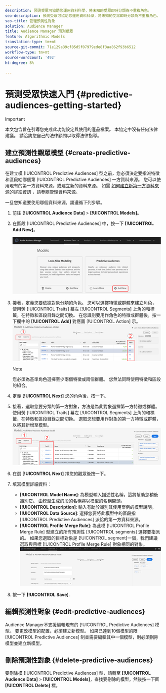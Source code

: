 ```yaml
---
description: 預測受眾可協助您運用資料科學，將未知的受眾即時分類為不重複角色。
seo-description: 預測受眾可協助您運用資料科學，將未知的受眾即時分類為不重複角色。
seo-title: 管理預測性對象
solution: Audience Manager
title: Audience Manager 預測受眾
feature: Algorithmic Models
translation-type: tm+mt
source-git-commit: 71e129a39cf85d5f07979ede8f3aa862f93b6512
workflow-type: tm+mt
source-wordcount: '492'
ht-degree: 8%

---
```



# 預測受眾快速入門 {#predictive-audiences-getting-started}

>[!IMPORTANT]
>本文包含旨在引導您完成此功能設定與使用的產品檔案。 本協定中沒有任何法律建議。 請洽詢您自己的法律顧問以取得法律指導。

## 建立預測性觀眾模型 {#create-predictive-audiences}

在建立模 [!UICONTROL Predictive Audiences] 型之前，您必須決定要指派特徵和區段給哪個第 [!UICONTROL Predictive Audiences] 一方資料來源。 您可以使用現有的第一方資料來源，或建立新的資料來源。 如需 [如何建立新第一方資料來源的詳細資訊](https://docs.adobe.com/content/help/en/audience-manager/user-guide/features/data-sources/manage-datasources.html) ，請參閱管理資料來源。

一旦您知道要使用哪個資料來源，請遵循下列步驟。

1. 前往 **[!UICONTROL Audience Data]** > **[!UICONTROL Models]**。
1. 在區段 [!UICONTROL Predictive Audiences] 中，按一下 **[!UICONTROL Add New]**。

   ![smart-persona-add](assets/predictive-audiences-add.png)

1. 接著，定義您要依據對象分類的角色。 您可以選擇特徵或群體來建立角色， 使用熒 [!UICONTROL Traits] 幕左 [!UICONTROL Segments] 上角的和標籤，在特徵和區段目錄之間切換。 在您識別要用作角色的特徵或群體後，按一下欄中的 **[!UICONTROL Add]** 對應圖 [!UICONTROL Action] 示。
   ![智慧型人選角色](assets/predictive-audiences-persona.png)
   >[!NOTE]
   >您必須為基準角色選擇至少兩個特徵或兩個群體。 您無法同時使用特徵和區段的組合。
1. 定義 **[!UICONTROL Next]** 您的角色後，按一下。
1. 接著，選取您要分類的第一方對象，方法是為此對象選擇第一方特徵或群體。 使用熒 [!UICONTROL Traits] 幕左 [!UICONTROL Segments] 上角的和標籤，在特徵和區段目錄之間切換。 選取您想要用作對象的第一方特徵或群體，以將其新增至模型。
   ![smart-persona-select-audience](assets/predictive-audiences-audience.png)
1. 在選 **[!UICONTROL Next]** 擇您的觀眾後按一下。
1. 填寫模型詳細資料：
   * **[!UICONTROL Model Name]**: 為模型輸入描述性名稱，這將幫助您稍後識別它。 由模型生成的段的名稱將以模型的名稱開頭。
   * **[!UICONTROL Description]**: 輸入有助於識別其使用案例的模型說明。
   * **[!UICONTROL Data Source]**: 選擇您要將此模型中的區段指 [!UICONTROL Predictive Audiences] 派給的第一方資料來源。
   * **[!UICONTROL Profile Merge Rule]**: 為此模 [!UICONTROL Profile Merge Rule] 型建立的所有預測性 [!UICONTROL segments] 選擇要指派的。 如果您選取的目標對象是 [!UICONTROL segment]一個，我們建議選取與目標 [!UICONTROL Profile Merge Rule] 對象相同的對象。
      ![predictive-audiences-save](assets/predictive-audiences-save.png)
1. 按一下 **[!UICONTROL Save]**.

## 編輯預測性對象 {#edit-predictive-audiences}

Audience Manager不支援編輯現有的 [!UICONTROL Predictive Audiences] 模型。 要更改模型的配置，必須建立新模型。 如果已達到10個模型的限 [!UICONTROL Predictive Audiences] 制並需要編輯其中一個模型，則必須刪除模型並建立新模型。

## 刪除預測性對象 {#delete-predictive-audiences}

要刪除模 [!UICONTROL Predictive Audiences] 型，請轉至 **[!UICONTROL Audience Data]** > **[!UICONTROL Models]**，查找要刪除的模型，然後按一下圖 **[!UICONTROL Delete]** 標。
